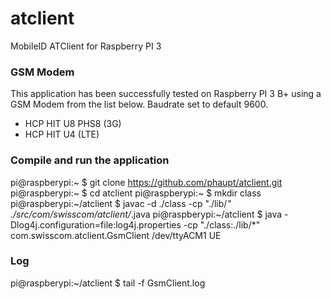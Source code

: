 # atclient
MobileID ATClient for Raspberry PI 3

### GSM Modem

This application has been successfully tested on Raspberry PI 3 B+ using a GSM Modem from the list below.
Baudrate set to default 9600.
* HCP HIT U8 PHS8 (3G) 
* HCP HIT U4 (LTE)

### Compile and run the application

pi@raspberypi:~ $ git clone https://github.com/phaupt/atclient.git
pi@raspberypi:~ $ cd atclient
pi@raspberypi:~ $ mkdir class
pi@raspberypi:~/atclient $ javac -d ./class -cp "./lib/*" ./src/com/swisscom/atclient/*.java
pi@raspberypi:~/atclient $ java -Dlog4j.configuration=file:log4j.properties -cp "./class:./lib/*" com.swisscom.atclient.GsmClient /dev/ttyACM1 UE

### Log

pi@raspberypi:~/atclient $ tail -f GsmClient.log

